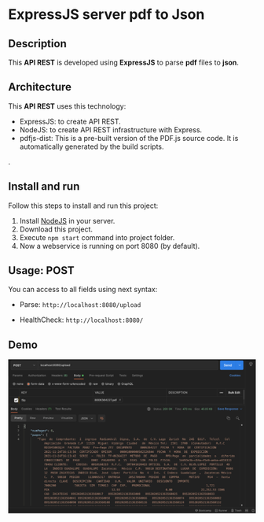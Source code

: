 # ExpressJS server pdf to Json

## Description

This **API REST** is developed using **ExpressJS** to parse **pdf** files to **json**.

## Architecture

This **API REST** uses this technology:
* ExpressJS: to create API REST.
* NodeJS: to create API REST infrastructure with Express.
* pdfjs-dist: This is a pre-built version of the PDF.js source code. It is automatically generated by the build scripts.

.

## Install and run

Follow this steps to install and run this project:

1. Install [NodeJS](http://nodejs.org/) in your server.
2. Download this project.
3. Execute ``npm start`` command into project folder.
4. Now a webservice is running on port 8080 (by default).


## Usage: POST

You can access to all fields using next syntax:

* Parse: ``http://localhost:8080/upload``

* HealthCheck: ``http://localhost:8080/``

## Demo

<img src="assets/result.png" width="600" alt="PDF to JSON" />

